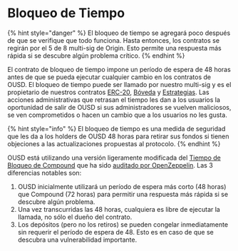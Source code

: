 # Bloqueo de Tiempo

{% hint style="danger" %}
El bloqueo de tiempo se agregará poco después de que se verifique que todo funciona. Hasta entonces, los contratos se regirán por el 5 de 8 multi-sig de Origin. Esto permite una respuesta más rápida si se descubre algún problema crítico.
{% endhint %}

El contrato de bloqueo de tiempo impone un período de espera de 48 horas antes de que se pueda ejecutar cualquier cambio en los contratos de OUSD. El bloqueo de tiempo puede ser llamado por nuestro multi-sig y es el propietario de nuestros contratos [ERC-20](../architecture.md), [Bóveda](vault.md) y [Estrategias](strategies.md). Las acciones administrativas que retrasan el tiempo les dan a los usuarios la oportunidad de salir de OUSD si sus administradores se vuelven maliciosos, se ven comprometidos o hacen un cambio que a los usuarios no les gusta.

{% hint style="info" %}
El bloqueo de tiempo es una medida de seguridad que les da a los holders de OUSD 48 horas para retirar sus fondos si tienen objeciones a las actualizaciones propuestas al protocolo.
{% endhint %}

OUSD está utilizando una versión ligeramente modificada del [Tiempo de Bloqueo de Compound](https://compound.finance/docs/governance) que ha sido [auditado por OpenZeppelin](https://blog.openzeppelin.com/compound-finance-patch-audit/). Las 3 diferencias notables son:

1. OUSD inicialmente utilizará un período de espera más corto \(48 horas\) que Compound \(72 horas\) para permitir una respuesta más rápida si se descubre algún problema.
2. Una vez transcurridas las 48 horas, cualquiera es libre de ejecutar la llamada, no sólo el dueño del contrato.
3. Los depósitos \(pero no los retiros\) se pueden congelar inmediatamente sin requerir el período de espera de 48. Esto es en caso de que se descubra una vulnerabilidad importante.





